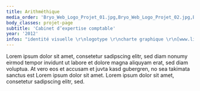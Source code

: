 ```yaml
---
title: Arithméthique
media_order: 'Bryo_Web_Logo_Projet_01.jpg,Bryo_Web_Logo_Projet_02.jpg,Bryo_Web_Logo_Projet_03.jpg,Bryo_Web_Logo_Projet_04.png,Bryo_Web_Logo_Projet_05.png,Bryo_Web_Logo_Projet_06.png,Bryo_Web_Logo_Projet_07.png'
body_classes: projet-page
subtitle: 'Cabinet d’expertise comptable'
year: '2012'
infos: "identité visuelle \r\nlogotype \r\ncharte graphique \r\n[www.link.fr](http://www.link.fr]) \r\ndirection artistique \r\ndesign graphique \r\ntypo"
---
```


Lorem ipsum dolor sit amet, consetetur sadipscing elitr, sed diam nonumy eirmod tempor invidunt ut labore et dolore magna aliquyam erat, sed diam voluptua. 
At vero eos et accusam et juvta kasd gubergren, no sea takimata sanctus est Lorem ipsum dolor sit amet. Lorem ipsum dolor sit amet, consetetur sadipscing elitr, sed.